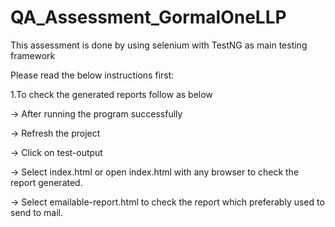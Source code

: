 # QA_Assessment_GormalOneLLP

This assessment is done by using selenium with TestNG as main testing framework

Please read the below instructions first:

1.To check the generated reports follow as below

  -> After running the program successfully
  
  -> Refresh the project
  
  -> Click on test-output
  
  -> Select index.html or open index.html with any browser to check the report generated.
  
  -> Select emailable-report.html to check the report which preferably used to send to mail.
